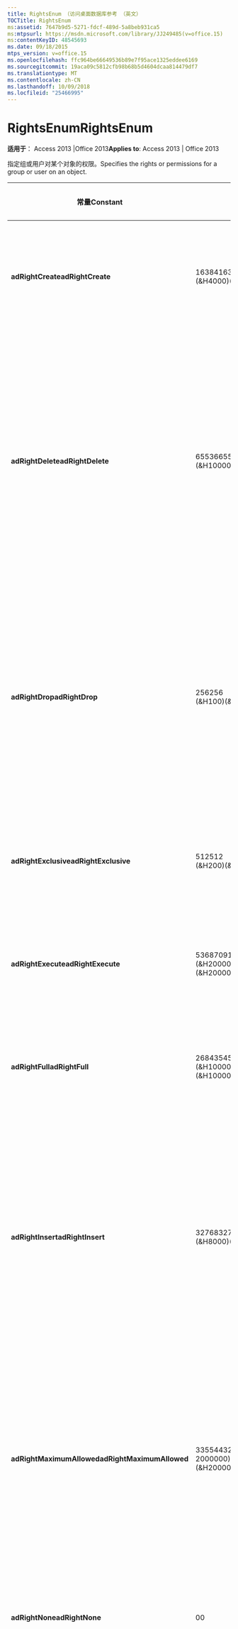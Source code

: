 ```yaml
---
title: RightsEnum （访问桌面数据库参考 （英文）
TOCTitle: RightsEnum
ms:assetid: 7647b9d5-5271-fdcf-489d-5a8beb931ca5
ms:mtpsurl: https://msdn.microsoft.com/library/JJ249485(v=office.15)
ms:contentKeyID: 48545693
ms.date: 09/18/2015
mtps_version: v=office.15
ms.openlocfilehash: ffc964be66649536b89e7f95ace1325eddee6169
ms.sourcegitcommit: 19aca09c5812cfb98b68b5d4604dcaa814479df7
ms.translationtype: MT
ms.contentlocale: zh-CN
ms.lasthandoff: 10/09/2018
ms.locfileid: "25466995"
---
```

# <a name="rightsenum"></a><span data-ttu-id="19f5a-102">RightsEnum</span><span class="sxs-lookup"><span data-stu-id="19f5a-102">RightsEnum</span></span>


<span data-ttu-id="19f5a-103">**适用于**： Access 2013 |Office 2013</span><span class="sxs-lookup"><span data-stu-id="19f5a-103">**Applies to**: Access 2013 | Office 2013</span></span>

<span data-ttu-id="19f5a-104">指定组或用户对某个对象的权限。</span><span class="sxs-lookup"><span data-stu-id="19f5a-104">Specifies the rights or permissions for a group or user on an object.</span></span>

<table>
<colgroup>
<col style="width: 33%" />
<col style="width: 33%" />
<col style="width: 33%" />
</colgroup>
<thead>
<tr class="header">
<th><p><span data-ttu-id="19f5a-105">常量</span><span class="sxs-lookup"><span data-stu-id="19f5a-105">Constant</span></span></p></th>
<th><p><span data-ttu-id="19f5a-106">值</span><span class="sxs-lookup"><span data-stu-id="19f5a-106">Value</span></span></p></th>
<th><p><span data-ttu-id="19f5a-107">说明</span><span class="sxs-lookup"><span data-stu-id="19f5a-107">Description</span></span></p></th>
</tr>
</thead>
<tbody>
<tr class="odd">
<td><p><span data-ttu-id="19f5a-108"><strong>adRightCreate</strong></span><span class="sxs-lookup"><span data-stu-id="19f5a-108"><strong>adRightCreate</strong></span></span></p></td>
<td><p><span data-ttu-id="19f5a-109">16384</span><span class="sxs-lookup"><span data-stu-id="19f5a-109">16384</span></span><br />
<span data-ttu-id="19f5a-110">(&amp;H4000)</span><span class="sxs-lookup"><span data-stu-id="19f5a-110">(&amp;H4000)</span></span></p></td>
<td><p><span data-ttu-id="19f5a-111">用户或组拥有创建此类型的新对象的权限。</span><span class="sxs-lookup"><span data-stu-id="19f5a-111">The user or group has permission to create new objects of this type.</span></span></p></td>
</tr>
<tr class="even">
<td><p><span data-ttu-id="19f5a-112"><strong>adRightDelete</strong></span><span class="sxs-lookup"><span data-stu-id="19f5a-112"><strong>adRightDelete</strong></span></span></p></td>
<td><p><span data-ttu-id="19f5a-113">65536</span><span class="sxs-lookup"><span data-stu-id="19f5a-113">65536</span></span><br />
<span data-ttu-id="19f5a-114">(&amp;H10000)</span><span class="sxs-lookup"><span data-stu-id="19f5a-114">(&amp;H10000)</span></span></p></td>
<td><p><span data-ttu-id="19f5a-p101">用户或组拥有从对象删除数据的权限。对于 <strong>Tables</strong> 之类的对象，用户拥有从记录中删除数据值的权限。</span><span class="sxs-lookup"><span data-stu-id="19f5a-p101">The user or group has permission to delete data from an object. For objects such as <strong>Tables</strong>, the user has permission to delete data values from records.</span></span></p></td>
</tr>
<tr class="odd">
<td><p><span data-ttu-id="19f5a-117"><strong>adRightDrop</strong></span><span class="sxs-lookup"><span data-stu-id="19f5a-117"><strong>adRightDrop</strong></span></span></p></td>
<td><p><span data-ttu-id="19f5a-118">256</span><span class="sxs-lookup"><span data-stu-id="19f5a-118">256</span></span><br />
<span data-ttu-id="19f5a-119">(&amp;H100)</span><span class="sxs-lookup"><span data-stu-id="19f5a-119">(&amp;H100)</span></span></p></td>
<td><p><span data-ttu-id="19f5a-p102">用户或组拥有从目录移除对象的权限。例如，<strong>Tables</strong> 可通过 DROP TABLE SQL 命令删除。</span><span class="sxs-lookup"><span data-stu-id="19f5a-p102">The user or group has permission to remove objects from the catalog. For example, <strong>Tables</strong> can be deleted by a DROP TABLE SQL command.</span></span></p></td>
</tr>
<tr class="even">
<td><p><span data-ttu-id="19f5a-122"><strong>adRightExclusive</strong></span><span class="sxs-lookup"><span data-stu-id="19f5a-122"><strong>adRightExclusive</strong></span></span></p></td>
<td><p><span data-ttu-id="19f5a-123">512</span><span class="sxs-lookup"><span data-stu-id="19f5a-123">512</span></span><br />
<span data-ttu-id="19f5a-124">(&amp;H200)</span><span class="sxs-lookup"><span data-stu-id="19f5a-124">(&amp;H200)</span></span></p></td>
<td><p><span data-ttu-id="19f5a-125">用户或组拥有独占访问该对象的权限。</span><span class="sxs-lookup"><span data-stu-id="19f5a-125">The user or group has permission to access the object exclusively.</span></span></p></td>
</tr>
<tr class="odd">
<td><p><span data-ttu-id="19f5a-126"><strong>adRightExecute</strong></span><span class="sxs-lookup"><span data-stu-id="19f5a-126"><strong>adRightExecute</strong></span></span></p></td>
<td><p><span data-ttu-id="19f5a-127">536870912</span><span class="sxs-lookup"><span data-stu-id="19f5a-127">536870912</span></span><br />
<span data-ttu-id="19f5a-128">(&amp;H20000000)</span><span class="sxs-lookup"><span data-stu-id="19f5a-128">(&amp;H20000000)</span></span></p></td>
<td><p><span data-ttu-id="19f5a-129">用户或组拥有执行该对象的权限。</span><span class="sxs-lookup"><span data-stu-id="19f5a-129">The user or group has permission to execute the object.</span></span></p></td>
</tr>
<tr class="even">
<td><p><span data-ttu-id="19f5a-130"><strong>adRightFull</strong></span><span class="sxs-lookup"><span data-stu-id="19f5a-130"><strong>adRightFull</strong></span></span></p></td>
<td><p><span data-ttu-id="19f5a-131">268435456</span><span class="sxs-lookup"><span data-stu-id="19f5a-131">268435456</span></span><br />
<span data-ttu-id="19f5a-132">(&amp;H10000000)</span><span class="sxs-lookup"><span data-stu-id="19f5a-132">(&amp;H10000000)</span></span></p></td>
<td><p><span data-ttu-id="19f5a-133">用户或组拥有对该对象的全部权限。</span><span class="sxs-lookup"><span data-stu-id="19f5a-133">The user or group has all permissions on the object.</span></span></p></td>
</tr>
<tr class="odd">
<td><p><span data-ttu-id="19f5a-134"><strong>adRightInsert</strong></span><span class="sxs-lookup"><span data-stu-id="19f5a-134"><strong>adRightInsert</strong></span></span></p></td>
<td><p><span data-ttu-id="19f5a-135">32768</span><span class="sxs-lookup"><span data-stu-id="19f5a-135">32768</span></span><br />
<span data-ttu-id="19f5a-136">(&amp;H8000)</span><span class="sxs-lookup"><span data-stu-id="19f5a-136">(&amp;H8000)</span></span></p></td>
<td><p><span data-ttu-id="19f5a-p103">用户或组拥有插入该对象的权限。对于 <strong>Table</strong> 之类的对象，用户拥有将数据插入表中的权限。</span><span class="sxs-lookup"><span data-stu-id="19f5a-p103">The user or group has permission to insert the object. For objects such as <strong>Tables</strong>, the user has permission to insert data into the table.</span></span></p></td>
</tr>
<tr class="even">
<td><p><span data-ttu-id="19f5a-139"><strong>adRightMaximumAllowed</strong></span><span class="sxs-lookup"><span data-stu-id="19f5a-139"><strong>adRightMaximumAllowed</strong></span></span></p></td>
<td><p><span data-ttu-id="19f5a-140">33554432 (&amp;h 2000000)</span><span class="sxs-lookup"><span data-stu-id="19f5a-140">33554432 (&amp;H2000000)</span></span></p></td>
<td><p><span data-ttu-id="19f5a-p104">用户或组拥有提供程序所允许的最大数量的权限。特定权限与提供程序有关。</span><span class="sxs-lookup"><span data-stu-id="19f5a-p104">The user or group has the maximum number of permissions allowed by the provider. Specific permissions are provider-dependent.</span></span></p></td>
</tr>
<tr class="odd">
<td><p><span data-ttu-id="19f5a-143"><strong>adRightNone</strong></span><span class="sxs-lookup"><span data-stu-id="19f5a-143"><strong>adRightNone</strong></span></span></p></td>
<td><p><span data-ttu-id="19f5a-144">0</span><span class="sxs-lookup"><span data-stu-id="19f5a-144">0</span></span></p></td>
<td><p><span data-ttu-id="19f5a-145">用户或组对该对象没有权限。</span><span class="sxs-lookup"><span data-stu-id="19f5a-145">The user or group has no permissions for the object.</span></span></p></td>
</tr>
<tr class="even">
<td><p><span data-ttu-id="19f5a-146"><strong>adRightRead</strong></span><span class="sxs-lookup"><span data-stu-id="19f5a-146"><strong>adRightRead</strong></span></span></p></td>
<td><p><span data-ttu-id="19f5a-147">-2147483648</span><span class="sxs-lookup"><span data-stu-id="19f5a-147">-2147483648</span></span><br />
<span data-ttu-id="19f5a-148">(&amp;H 80000000)</span><span class="sxs-lookup"><span data-stu-id="19f5a-148">(&amp;H80000000)</span></span></p></td>
<td><p><span data-ttu-id="19f5a-p105">用户或组拥有读取该对象的权限。对于 <a href="table-object-adox.md">Table</a> 之类的对象，用户拥有读取表中数据的权限。</span><span class="sxs-lookup"><span data-stu-id="19f5a-p105">The user or group has permission to read the object. For objects such as <a href="table-object-adox.md">Tables</a>, the user has permission to read the data in the table.</span></span></p></td>
</tr>
<tr class="odd">
<td><p><span data-ttu-id="19f5a-151"><strong>adRightReadDesign</strong></span><span class="sxs-lookup"><span data-stu-id="19f5a-151"><strong>adRightReadDesign</strong></span></span></p></td>
<td><p><span data-ttu-id="19f5a-152">1024</span><span class="sxs-lookup"><span data-stu-id="19f5a-152">1024</span></span><br />
<span data-ttu-id="19f5a-153">(&amp;H400)</span><span class="sxs-lookup"><span data-stu-id="19f5a-153">(&amp;H400)</span></span></p></td>
<td><p><span data-ttu-id="19f5a-154">用户或组拥有读取该对象的设计的权限。</span><span class="sxs-lookup"><span data-stu-id="19f5a-154">The user or group has permission to read the design for the object.</span></span></p></td>
</tr>
<tr class="even">
<td><p><span data-ttu-id="19f5a-155"><strong>adRightReadPermissions</strong></span><span class="sxs-lookup"><span data-stu-id="19f5a-155"><strong>adRightReadPermissions</strong></span></span></p></td>
<td><p><span data-ttu-id="19f5a-156">131072</span><span class="sxs-lookup"><span data-stu-id="19f5a-156">131072</span></span><br />
<span data-ttu-id="19f5a-157">(&amp;H20000)</span><span class="sxs-lookup"><span data-stu-id="19f5a-157">(&amp;H20000)</span></span></p></td>
<td><p><span data-ttu-id="19f5a-158">用户或组可查看目录中某个对象的特定权限，但是不能更改。</span><span class="sxs-lookup"><span data-stu-id="19f5a-158">The user or group can view, but not change, the specific permissions for an object in the catalog.</span></span></p></td>
</tr>
<tr class="odd">
<td><p><span data-ttu-id="19f5a-159"><strong>adRightReference</strong></span><span class="sxs-lookup"><span data-stu-id="19f5a-159"><strong>adRightReference</strong></span></span></p></td>
<td><p><span data-ttu-id="19f5a-160">8192</span><span class="sxs-lookup"><span data-stu-id="19f5a-160">8192</span></span><br />
<span data-ttu-id="19f5a-161">(&amp;H2000)</span><span class="sxs-lookup"><span data-stu-id="19f5a-161">(&amp;H2000)</span></span></p></td>
<td><p><span data-ttu-id="19f5a-162">用户或组拥有引用该对象的权限。</span><span class="sxs-lookup"><span data-stu-id="19f5a-162">The user or group has permission to reference the object.</span></span></p></td>
</tr>
<tr class="even">
<td><p><span data-ttu-id="19f5a-163"><strong>adRightUpdate</strong></span><span class="sxs-lookup"><span data-stu-id="19f5a-163"><strong>adRightUpdate</strong></span></span></p></td>
<td><p><span data-ttu-id="19f5a-164">1073741824</span><span class="sxs-lookup"><span data-stu-id="19f5a-164">1073741824</span></span><br />
<span data-ttu-id="19f5a-165">(&amp;H40000000)</span><span class="sxs-lookup"><span data-stu-id="19f5a-165">(&amp;H40000000)</span></span></p></td>
<td><p><span data-ttu-id="19f5a-p106">用户或组拥有更新该对象的权限。对于 <strong>Table</strong> 之类的对象，用户拥有更新表中数据的权限。</span><span class="sxs-lookup"><span data-stu-id="19f5a-p106">The user or group has permission to update the object. For objects such as <strong>Tables</strong>, the user has permission to update the data in the table.</span></span></p></td>
</tr>
<tr class="odd">
<td><p><span data-ttu-id="19f5a-168"><strong>adRightWithGrant</strong></span><span class="sxs-lookup"><span data-stu-id="19f5a-168"><strong>adRightWithGrant</strong></span></span></p></td>
<td><p><span data-ttu-id="19f5a-169">4096</span><span class="sxs-lookup"><span data-stu-id="19f5a-169">4096</span></span><br />
<span data-ttu-id="19f5a-170">(&amp;H1000)</span><span class="sxs-lookup"><span data-stu-id="19f5a-170">(&amp;H1000)</span></span></p></td>
<td><p><span data-ttu-id="19f5a-171">用户或组有权将对该对象的权限授予他人。</span><span class="sxs-lookup"><span data-stu-id="19f5a-171">The user or group has permission to grant permissions on the object.</span></span></p></td>
</tr>
<tr class="even">
<td><p><span data-ttu-id="19f5a-172"><strong>adRightWriteDesign</strong></span><span class="sxs-lookup"><span data-stu-id="19f5a-172"><strong>adRightWriteDesign</strong></span></span></p></td>
<td><p><span data-ttu-id="19f5a-173">2048</span><span class="sxs-lookup"><span data-stu-id="19f5a-173">2048</span></span><br />
<span data-ttu-id="19f5a-174">(&amp;H800)</span><span class="sxs-lookup"><span data-stu-id="19f5a-174">(&amp;H800)</span></span></p></td>
<td><p><span data-ttu-id="19f5a-175">用户或组拥有更新该对象的设计的权限。</span><span class="sxs-lookup"><span data-stu-id="19f5a-175">The user or group has permission to modify the design for the object.</span></span></p></td>
</tr>
<tr class="odd">
<td><p><span data-ttu-id="19f5a-176"><strong>adRightWriteOwner</strong></span><span class="sxs-lookup"><span data-stu-id="19f5a-176"><strong>adRightWriteOwner</strong></span></span></p></td>
<td><p><span data-ttu-id="19f5a-177">524288</span><span class="sxs-lookup"><span data-stu-id="19f5a-177">524288</span></span><br />
<span data-ttu-id="19f5a-178">(&amp;H80000)</span><span class="sxs-lookup"><span data-stu-id="19f5a-178">(&amp;H80000)</span></span></p></td>
<td><p><span data-ttu-id="19f5a-179">用户或组拥有修改该对象的所有者的权限。</span><span class="sxs-lookup"><span data-stu-id="19f5a-179">The user or group has permission to modify the owner of the object.</span></span></p></td>
</tr>
<tr class="even">
<td><p><span data-ttu-id="19f5a-180"><strong>adRightWritePermissions</strong></span><span class="sxs-lookup"><span data-stu-id="19f5a-180"><strong>adRightWritePermissions</strong></span></span></p></td>
<td><p><span data-ttu-id="19f5a-181">262144</span><span class="sxs-lookup"><span data-stu-id="19f5a-181">262144</span></span><br />
<span data-ttu-id="19f5a-182">(&amp;H40000)</span><span class="sxs-lookup"><span data-stu-id="19f5a-182">(&amp;H40000)</span></span></p></td>
<td><p><span data-ttu-id="19f5a-183">用户或组可修改目录中某个对象的特定权限。</span><span class="sxs-lookup"><span data-stu-id="19f5a-183">The user or group can modify the specific permissions for an object in the catalog.</span></span></p></td>
</tr>
</tbody>
</table>

